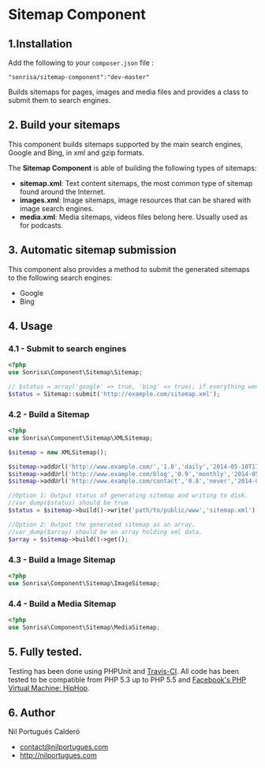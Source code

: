 Sitemap Component
=================

## 1.Installation
Add the following to your `composer.json` file :

```
"sonrisa/sitemap-component":"dev-master"
```

Builds sitemaps for pages, images and media files and provides a class to submit them to search engines.

## 2. Build your sitemaps
This component builds sitemaps supported by the main search engines, Google and Bing, in xml and gzip formats.

The **Sitemap Component** is able of building the following types of sitemaps:

- **sitemap.xml**: Text content sitemaps, the most common type of sitemap found around the Internet.
- **images.xml**: Image sitemaps, image resources that can be shared with image search engines.
- **media.xml**: Media sitemaps, videos files belong here. Usually used as for podcasts.
 
## 3. Automatic sitemap submission

This component also provides a method to submit the generated sitemaps to the following search engines:
- Google
- Bing

## 4. Usage

### 4.1 - Submit to search engines
```php
<?php
use Sonrisa\Component\Sitemap\Sitemap;

// $status = array('google' => true, 'bing' => true); if everything went OK.
$status = Sitemap::submit('http://example.com/sitemap.xml');

```

### 4.2 - Build a Sitemap
```php
<?php
use Sonrisa\Component\Sitemap\XMLSitemap;

$sitemap = new XMLSitemap();

$sitemap->addUrl('http://www.example.com/','1.0','daily','2014-05-10T17:33:30+08:00');
$sitemap->addUrl('http://www.example.com/blog','0.9','monthly','2014-05-10T17:33:30+08:00');
$sitemap->addUrl('http://www.example.com/contact','0.8','never','2014-05-10T17:33:30+08:00');

//Option 1: Output status of generating sitemap and writing to disk.
//var_dump($status) should be true
$status = $sitemap->build()->write('path/to/public/www','sitemap.xml');

//Option 2: Output the generated sitemap as an array.
//var_dump($array) should be an array holding xml data.
$array = $sitemap->build()->get();
```
### 4.3 - Build a Image Sitemap

```php
<?php
use Sonrisa\Component\Sitemap\ImageSitemap;


```
### 4.4 - Build a Media Sitemap

```php
<?php
use Sonrisa\Component\Sitemap\MediaSitemap;


```

## 5. Fully tested.
Testing has been done using PHPUnit and [Travis-CI](https://travis-ci.org). All code has been tested to be compatible from PHP 5.3 up to PHP 5.5 and [Facebook's PHP Virtual Machine: HipHop](http://hiphop-php.com).


## 6. Author
Nil Portugués Calderó
 - <contact@nilportugues.com>
 - http://nilportugues.com
